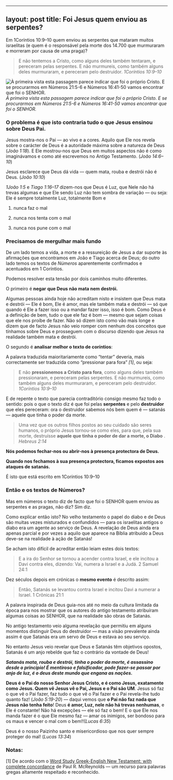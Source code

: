 
---
layout: post
title: Foi Jesus quem enviou as serpentes?
---
Em 1Coríntios 10:9–10 quem enviou as serpentes que mataram muitos israelitas (e quem é o responsável pela morte dos 14.700 que murmuraram e morreram por causa de uma praga)?
> E não tentemos a Cristo, como alguns deles também tentaram, e pereceram pelas serpentes.
E não murmureis, como também alguns deles murmuraram, e pereceram pelo destruidor.
> *1Coríntios 10:9–10*

![À primeira vista esta passagem parece indicar que foi o próprio Cristo. E se procurarmos em *Números 21:5-6* e *Números 16:41-50* vamos encontrar que foi o SENHOR.](https://cdn-images-1.medium.com/max/2048/1*gtqYFTAXZ4KUHCSzBajKnQ.jpeg)*À primeira vista esta passagem parece indicar que foi o próprio Cristo. E se procurarmos em *Números 21:5-6* e *Números 16:41-50* vamos encontrar que foi o SENHOR.*

### O problema é que isto contraria tudo o que Jesus ensinou sobre Deus Pai.

Jesus mostra-nos o Pai — ao vivo e a cores. Aquilo que Ele nos revela sobre o carácter de Deus é a autoridade máxima sobre a natureza de Deus (*João 1:18*). E Ele mostrou-nos que Deus em muitos aspectos não é como imaginávamos e como até escrevemos no Antigo Testamento. (*João 14:6–10*)

Jesus esclarece que Deus dá vida — quem mata, rouba e destrói não é Deus. (*João 10:10*)

*1João 1:5* e *Tiago 1:16–17* dizem-nos que Deus é Luz, que Nele não há trevas algumas e que Ele sendo Luz não tem sombra de variação — ou seja: Ele é sempre totalmente Luz, totalmente Bom e

1. nunca faz o mal

1. nunca nos tenta com o mal

1. nunca nos pune com o mal

### Precisamos de mergulhar mais fundo

De um lado temos a vida, a morte e a ressureição de Jesus a dar suporte às afirmações que encontramos em João e Tiago acerca de Deus; do outro lado temos os textos de *Números* aparentemente confirmados e acentuados em 1 Coríntios.

Podemos resolver esta tensão por dois caminhos muito diferentes.

O primeiro é **negar** **que Deus não mata nem destrói.**

Algumas pessoas ainda hoje não acreditam nisto e insistem que Deus mata e destrói — Ele é bom, Ele é amor, mas ele também mata e destrói — só que quando é Ele a fazer isso ou a mandar fazer isso, isso é bom. Como Deus é a definição de bem, tudo o que ele faz é bom — mesmo que sejam coisas que ele nos proíbe de fazer. Não só dizem isto como vão mais longe e dizem que de facto Jesus não veio romper com nenhum dos conceitos que tínhamos sobre Deus e prosseguem com o discurso dizendo que Jesus na realidade também mata e destrói.

O segundo é **analisar melhor o texto de coríntios**:

A palavra traduzida maioritariamente como “tentar” deveria, mais correctamente ser traduzida como “pressionar para fora” *[1]*, ou seja:
> E não **pressionemos a Cristo para fora**, como alguns deles também pressionaram, e pereceram pelas serpentes.
E não murmureis, como também alguns deles murmuraram, e pereceram pelo destruidor.
> *1Coríntios 10:9–10*

E de repente o texto que parecia contraditório consigo mesmo faz todo o sentido: pois o que o texto diz é que foi pelas **serpentes** e pelo **destruidor** que eles pereceram: ora o destruidor sabemos nós bem quem é — satanás — aquele que tinha o poder da morte.
> Uma vez que os outros filhos postos ao seu cuidado são seres humanos, o próprio Jesus tornou-se como eles, para que, pela sua morte, destruísse **aquele que tinha o poder de dar a morte, o Diabo** .
> *Hebreus 2:14*

**Nós podemos fechar-nos ou abrir-nos à presença protectora de Deus.**

**Quando nos fechamos à sua presença protectora, ficamos expostos aos ataques de satanás.**

É isto que está escrito em 1Coríntios 10:9–10

### Então e os textos de Números?

Mas em números o texto diz de facto que foi o SENHOR quem enviou as serpentes e as pragas, não diz? Sim diz.

Como explicar então isto? No velho testamento o papel do diabo e de Deus são muitas vezes misturados e confundidos — para os israelitas antigos o diabo era um agente ao serviço de Deus. A revelação de Deus ainda era apenas parcial e por vezes a aquilo que aparece na Bíblia atribuído a Deus deve-se na realidade à ação de Satanás!

Se acham isto difícil de acreditar então leiam estes dois textos:
> E a ira do Senhor se tornou a acender contra Israel, e ele incitou a Davi contra eles, dizendo: Vai, numera a Israel e a Judá.
> 2 Samuel 24:1

Dez séculos depois em crónicas o **mesmo evento** é descrito assim:
> Então, Satanás se levantou contra Israel e incitou Davi a numerar a Israel.
> 1 Crônicas 21:1

A palavra inspirada de Deus guia-nos até no meio da cultura limitada da época para nos mostrar que os autores do antigo testamento atribuíram algumas coisas ao SENHOR, que na realidade são obras de Satanás.

No antigo testamento veio alguma revelação que permitiu em alguns momentos distinguir Deus do destruidor — mas a visão prevalente ainda assim é que Satanás era um servo de Deus e estava ao seu serviço.

No entanto Jesus veio revelar que Deus e Satanás têm objetivos opostos, Satanás é um anjo rebelde que faz o contrário da vontade de Deus!

***Satanás mata, rouba e destrói, tinha o poder da morte, é assassino desde o principio! É mentiroso e falsificador, pode fazer-se passar por anjo de luz, é o deus deste mundo que engana as nações.***

**Deus é o Pai do nosso Senhor Jesus Cristo, e é como Jesus, exatamente como Jesus. Quem vê Jesus vê o Pai, Jesus e o Pai são UM**. Jesus só faz o que vê o Pai fazer, faz tudo o que vê o Pai fazer e o Pai revela-lhe tudo quanto faz! (*João 5:19-20*) — daqui vemos que **o Pai não faz nada que Jesus não tenha feito**! Deus **é amor, Luz, nele não há trevas nenhumas**, e Ele é constante! Não há excepções — ele só faz o bem! E o que Ele nos manda fazer é o que Ele mesmo faz — amar os inimigos, ser bondoso para os maus e vencer o mal com o bem!!(*Lucas 6:35*)

Deus é o nosso Paizinho santo e misericordioso que nos quer sempre proteger do mal! (*Lucas 13:34*)

### Notas:

[1] De acordo com o [Word Study Greek-English New Testament: with complete concordance](https://www.amazon.com/Word-Study-Greek-English-New-Testament/dp/0842382909) de Paul R. McReynolds — um recurso para palavras gregas altamente respeitado e reconhecido.
